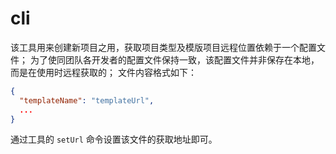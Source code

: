 # cli
该工具用来创建新项目之用，获取项目类型及模版项目远程位置依赖于一个配置文件； 
为了使同团队各开发者的配置文件保持一致，该配置文件并非保存在本地，而是在使用时远程获取的； 
文件内容格式如下：
```json
{
  "templateName": "templateUrl",
  ...
}
```

通过工具的 `setUrl` 命令设置该文件的获取地址即可。
